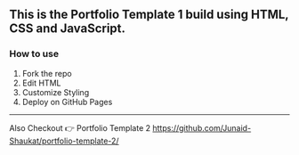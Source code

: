## This is the Portfolio Template 1 build using HTML, CSS and JavaScript.
### How to use
1. Fork the repo
2. Edit HTML
3. Customize Styling
4. Deploy on GitHub Pages
---
Also Checkout 👉 Portfolio Template 2 https://github.com/Junaid-Shaukat/portfolio-template-2/
